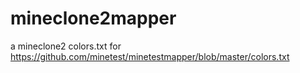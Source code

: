 # mineclone2mapper
a mineclone2 colors.txt for https://github.com/minetest/minetestmapper/blob/master/colors.txt 
